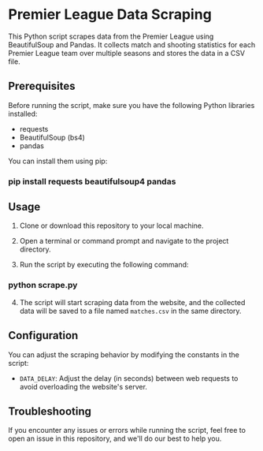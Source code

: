 # Premier League Data Scraping

This Python script scrapes data from the Premier League using BeautifulSoup and Pandas. It collects match and shooting statistics for each Premier League team over multiple seasons and stores the data in a CSV file.

## Prerequisites

Before running the script, make sure you have the following Python libraries installed:

- requests
- BeautifulSoup (bs4)
- pandas

You can install them using pip:

### pip install requests beautifulsoup4 pandas


## Usage

1. Clone or download this repository to your local machine.

2. Open a terminal or command prompt and navigate to the project directory.

3. Run the script by executing the following command:

### python scrape.py

4. The script will start scraping data from the website, and the collected data will be saved to a file named `matches.csv` in the same directory.

## Configuration

You can adjust the scraping behavior by modifying the constants in the script:

- `DATA_DELAY`: Adjust the delay (in seconds) between web requests to avoid overloading the website's server.

## Troubleshooting

If you encounter any issues or errors while running the script, feel free to open an issue in this repository, and we'll do our best to help you.
